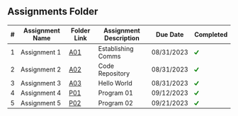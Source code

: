 ##  Assignments Folder

|   #   | Assignment Name | Folder Link | Assignment Description  | Due Date |                              Completed                                             |
| :---: | --------------- | ----------- |------------------------ | -------- | ---------------------------------------------------------------------------------- |
|   1   |   Assignment 1  | [A01](./A01) |    Establishing Comms   |08/31/2023| <img src="https://github.com/ACHarrison32/4883-PT-Harrison/blob/main/index.png" width="10">  |
|   2   |   Assignment 2  | [A02](./A02) |      Code Repository    |08/31/2023| <img src="https://github.com/ACHarrison32/4883-PT-Harrison/blob/main/index.png" width="10">  |
|   3   |   Assignment 3  | [A03](./A03) |       Hello World     |08/31/2023| <img src="https://github.com/ACHarrison32/4883-PT-Harrison/blob/main/index.png" width="10">  |
|   4   |   Assignment 4  | [P01](./P01) |    Program 01            |09/12/2023| <img src="https://github.com/ACHarrison32/4883-PT-Harrison/blob/main/index.png" width="10">  |
|   5   |   Assignment 5  | [P02](./P02) |    Program 02            |09/21/2023| <img src="https://github.com/ACHarrison32/4883-PT-Harrison/blob/main/index.png" width="10">  |

